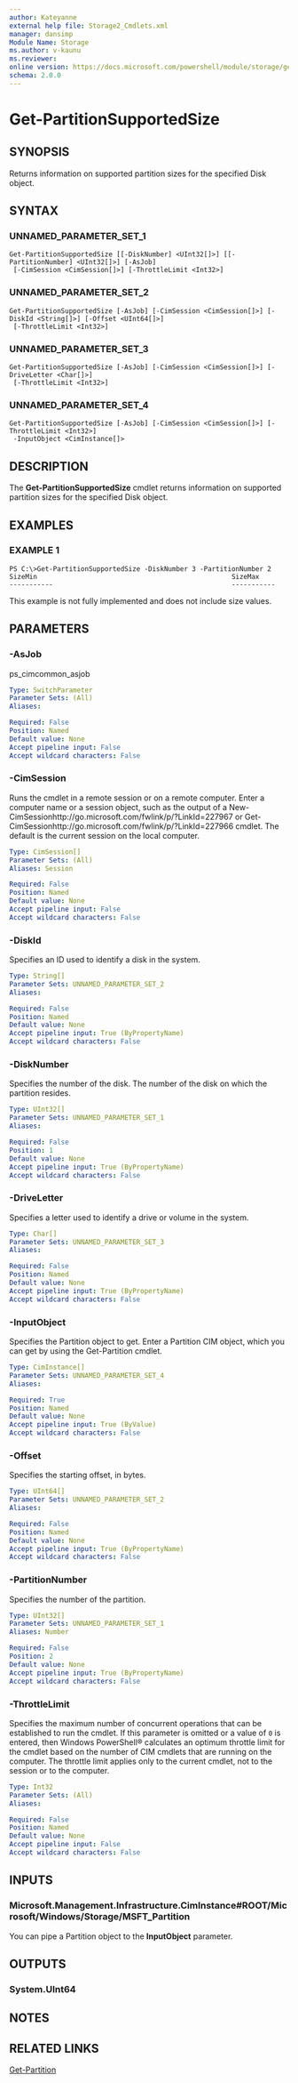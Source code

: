 ```yaml
---
author: Kateyanne
external help file: Storage2_Cmdlets.xml
manager: dansimp
Module Name: Storage
ms.author: v-kaunu
ms.reviewer: 
online version: https://docs.microsoft.com/powershell/module/storage/get-partitionsupportedsize?view=windowsserver2012-ps&wt.mc_id=ps-gethelp
schema: 2.0.0
---
```


# Get-PartitionSupportedSize

## SYNOPSIS
Returns information on supported partition sizes for the specified Disk object.

## SYNTAX

### UNNAMED_PARAMETER_SET_1
```
Get-PartitionSupportedSize [[-DiskNumber] <UInt32[]>] [[-PartitionNumber] <UInt32[]>] [-AsJob]
 [-CimSession <CimSession[]>] [-ThrottleLimit <Int32>]
```

### UNNAMED_PARAMETER_SET_2
```
Get-PartitionSupportedSize [-AsJob] [-CimSession <CimSession[]>] [-DiskId <String[]>] [-Offset <UInt64[]>]
 [-ThrottleLimit <Int32>]
```

### UNNAMED_PARAMETER_SET_3
```
Get-PartitionSupportedSize [-AsJob] [-CimSession <CimSession[]>] [-DriveLetter <Char[]>]
 [-ThrottleLimit <Int32>]
```

### UNNAMED_PARAMETER_SET_4
```
Get-PartitionSupportedSize [-AsJob] [-CimSession <CimSession[]>] [-ThrottleLimit <Int32>]
 -InputObject <CimInstance[]>
```

## DESCRIPTION
The **Get-PartitionSupportedSize** cmdlet returns information on supported partition sizes for the specified Disk object.

## EXAMPLES

### EXAMPLE 1
```
PS C:\>Get-PartitionSupportedSize -DiskNumber 3 -PartitionNumber 2
SizeMin                                                 SizeMax 
-----------                                             -----------
```

This example is not fully implemented and does not include size values.

## PARAMETERS

### -AsJob
ps_cimcommon_asjob

```yaml
Type: SwitchParameter
Parameter Sets: (All)
Aliases: 

Required: False
Position: Named
Default value: None
Accept pipeline input: False
Accept wildcard characters: False
```

### -CimSession
Runs the cmdlet in a remote session or on a remote computer.
Enter a computer name or a session object, such as the output of a New-CimSessionhttp://go.microsoft.com/fwlink/p/?LinkId=227967 or Get-CimSessionhttp://go.microsoft.com/fwlink/p/?LinkId=227966 cmdlet.
The default is the current session on the local computer.

```yaml
Type: CimSession[]
Parameter Sets: (All)
Aliases: Session

Required: False
Position: Named
Default value: None
Accept pipeline input: False
Accept wildcard characters: False
```

### -DiskId
Specifies an ID used to identify a disk in the system.

```yaml
Type: String[]
Parameter Sets: UNNAMED_PARAMETER_SET_2
Aliases: 

Required: False
Position: Named
Default value: None
Accept pipeline input: True (ByPropertyName)
Accept wildcard characters: False
```

### -DiskNumber
Specifies the number of the disk.
The number of the disk on which the partition resides.

```yaml
Type: UInt32[]
Parameter Sets: UNNAMED_PARAMETER_SET_1
Aliases: 

Required: False
Position: 1
Default value: None
Accept pipeline input: True (ByPropertyName)
Accept wildcard characters: False
```

### -DriveLetter
Specifies a letter used to identify a drive or volume in the system.

```yaml
Type: Char[]
Parameter Sets: UNNAMED_PARAMETER_SET_3
Aliases: 

Required: False
Position: Named
Default value: None
Accept pipeline input: True (ByPropertyName)
Accept wildcard characters: False
```

### -InputObject
Specifies the Partition object to get.
Enter a Partition CIM object, which you can get by using the Get-Partition cmdlet.

```yaml
Type: CimInstance[]
Parameter Sets: UNNAMED_PARAMETER_SET_4
Aliases: 

Required: True
Position: Named
Default value: None
Accept pipeline input: True (ByValue)
Accept wildcard characters: False
```

### -Offset
Specifies the starting offset, in bytes.

```yaml
Type: UInt64[]
Parameter Sets: UNNAMED_PARAMETER_SET_2
Aliases: 

Required: False
Position: Named
Default value: None
Accept pipeline input: True (ByPropertyName)
Accept wildcard characters: False
```

### -PartitionNumber
Specifies the number of the partition.

```yaml
Type: UInt32[]
Parameter Sets: UNNAMED_PARAMETER_SET_1
Aliases: Number

Required: False
Position: 2
Default value: None
Accept pipeline input: True (ByPropertyName)
Accept wildcard characters: False
```

### -ThrottleLimit
Specifies the maximum number of concurrent operations that can be established to run the cmdlet.
If this parameter is omitted or a value of `0` is entered, then Windows PowerShell® calculates an optimum throttle limit for the cmdlet based on the number of CIM cmdlets that are running on the computer.
The throttle limit applies only to the current cmdlet, not to the session or to the computer.

```yaml
Type: Int32
Parameter Sets: (All)
Aliases: 

Required: False
Position: Named
Default value: None
Accept pipeline input: False
Accept wildcard characters: False
```

## INPUTS

### Microsoft.Management.Infrastructure.CimInstance#ROOT/Microsoft/Windows/Storage/MSFT_Partition
You can pipe a Partition object to the **InputObject** parameter.

## OUTPUTS

### System.UInt64

## NOTES

## RELATED LINKS

[Get-Partition](./Get-Partition.md)

